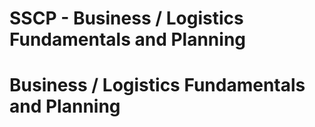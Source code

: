 # SSCP - Business / Logistics Fundamentals and Planning

# Business / Logistics Fundamentals and Planning

